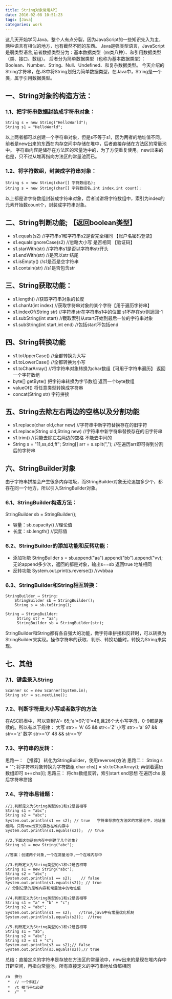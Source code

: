 ```yaml
---
title: String对象常用API
date: 2016-02-08 10:51:23
tags: [Java]
categories: work
---
```


这几天开始学习Java，整个人有点分裂，因为JavaScript的一些知识先入为主，两种语言有相似的地方，也有截然不同的东西。
Java是强类型语言，JavaScript是弱类型语言,前者数据类型分为：基本数据类型（四类八种）、和引用数据类型（类、接口、数组）。
后者分为简单数据类型（也称为基本数据类型）：Boolean、Number、String、Null、Undefined、和复杂数据类型。
今天介绍的String字符串，在JS中将String划归为简单数据类型，在Java中，String是一个类，属于引用数据类型。

<!-- more -->

## 一、String对象的构造方法：
### 1.1、把字符串数据封装成字符串对象：
```
String s = new String("HelloWorld");
String s1 = "HelloWorld";
```

以上两者都可以创建一个字符串对象，但是s不等于s1，因为两者的地址值不同。前者是new出来的东西在内存空间中存储在堆中，后者直接存储在方法区的常量池中。
字符串内容是储存在方法区的常量池中的，为了方便重复使用。new出来的也是，只不过从堆再指向方法区的常量池而已。

### 1.2、将字符数组，封装成字符串对象：
```
String s = new String(char[] 字符数组名);
String s = new String(char[] 字符数组名,int index,int count);
```

以上都是讲字符数组封装成字符串对象，后者试讲将字符数组中，索引为index的元素开始数count个，封装成字符串对象。 

## 二、String判断功能;  【返回boolean类型】
- s1.equals(s2)  	   //字符串s1和字符串s2是否完全相同  【账户名密码登录】
- s1.equalsIgnoreCase(s2)  //忽略大小写 是否相同         【验证码】
- s1.starWith(str)	   //字符串s1是否以字符串str开头       
- s1.endWith(str)	   //是否以str 结尾		
- s1.isEmpty()			//s1是否是空字符串
- s1.contain(str)		//s1是否包含str

## 三、String获取功能：
- s1.length()			//获取字符串对象的长度
- s1.charAt(int index)		//获取字符串对象的某个字符【用于遍历字符串】	
- s1.indexOf(String str)   	   //字符串str在字符串s1中的位置  s1不存在str则返回-1
- s1.subString(int start)		//截取索引从start开始到最后一位的字符串对象
- s1.subString(int start,int end)	//包括start不包括end

## 四、String转换功能
- s1.toUpperCase()	//全都转换为大写
- s1.toLowerCase()	//全都转换为小写
- s1.toCharArray()	//将字符串对象转换为char数组【可用于字符串遍历】  返回一个字符数组
- byte[] getByte()	把字符串转换为字节数组  返回一个byte数组
- valueOf()		将任意类型转换成字符串
- concat(String str)	字符拼接

## 五、String去除左右两边的空格以及分割功能
- s1.replace(char old,char new)		//字符串中新字符替换存在的旧字符
- s1.replace(String old,String new)		//字符串中新字符串替换存在的旧字符串
- s1.trim()  //只能去除左右两边的空格  不能去中间的
- String s = "11,ss,dd,ff";
  String[] arr = s.split(","); //在遍历arr即可得到分割后的字符串

## 六、StringBuilder对象
由于字符串拼接会产生很多内存垃圾，而StringBuilder对象无论追加多少个，都存在同一个地方，所以引入StringBuilder对象。
### 6.1、StringBuilder构造方法：
StringBuilder sb = StringBuilder();
- 容量：sb.capacity()	  //理论值
- 长度：sb.length()   //实际值

### 6.2、StringBuilder的添加功能和反转功能：
- 添加功能  StringBuilder s = sb.append("aa").append("bb").append("vv);
无论append多少次，返回的都是对象，输出s==sb  返回true  地址相同 
- 反转功能    System.out.print(s.reverse())   //vvbbaa
	
### 6.3、StringBuilder和String相互转换：
```
StringBuilder → String:
	StringBuilder sb = StringBuilder();
	String s = sb.toString();

String → StringBuilder:
	 String str = "aa";
	 StringBuilder sb = StringBuilder(str);
```

StringBuilder和String都有各自强大的功能，做字符串拼接和反转时，可以转换为StringBuilder来实现。操作字符串的获取、判断、转换功能时，转换为String来实现。

## 七、其他
### 7.1、键盘录入String
```
Scanner sc = new Scanner(System.in);
String str = sc.nextLine();
```

### 7.2、判断字符是大小写或者数字的方法
在ASC码表中，可以查到‘A’= 65;'a'=97;'0'=48,且26个大小写字母，0-9都是连续的。所以有以下规律：
大写   str>= 'A'  65    && str<='Z'
小写   str>='a'   97   &&  str<='z'
数字   str>='0'   48   && str<='9'
 
### 7.3、字符串的反转：
思路一： 【推荐】
    转化为StringBuilder，使用reverse()方法
思路二：
    String s = "";
    将字符串对象转换为字符数组
    char chs[] = str.toCharArray();
    再倒着遍历数组即可
s+=chs[i];
思路三：
  将chs数组反转，索引start end思想  在遍历chs  最后字符串拼接 


### 7.4、字符串易错题：
```
//1.判断定义为String类型的s1和s2是否相等
String s1 = "abc";
String s2 = "abc";
System.out.println(s1 == s2); // true   字符串存放在方法区的常量池中，地址值相同。只有new出来的存放在堆内存中
System.out.println(s1.equals(s2));  // true

//2.下面这句话在内存中创建了几个对象?
String s1 = new String("abc");

//答案：创建两个对象,一个在常量池中,一个在堆内存中

//3.判断定义为String类型的s1和s2是否相等
String s1 = new String("abc");
String s2 = "abc";
System.out.println(s1 == s2);	 // false
System.out.println(s1.equals(s2)); // true
// 分别记录的是堆内存和常量池中的地址值

//4.判断定义为String类型的s1和s2是否相等
String s1 = "a" + "b" + "c";
String s2 = "abc";
System.out.println(s1 == s2);	//true,java中有常量优化机制
System.out.println(s1.equals(s2));	//true

//5.判断定义为String类型的s1和s2是否相等
String s1 = "ab";
String s2 = "abc";
String s3 = s1 + "c";
System.out.println(s3 == s2);// false
System.out.println(s3.equals(s2));// true
```

总结：直接定义的字符串是存放在方法区的常量池中，new出来的是现在堆内存中开辟空间，再指向常量池。所有直接定义的字符串地址值都相同

	

	
	
	
	
	
	
	
	
	
	
	
	
	
	
	
	
	
	
	
	
	
	
	
	
	
	
	
	
	
	
	
	
	
	/n  换行   
	 *  // 一个斜杠/
	 *  /t 相当于tab键
	 *  /"  "
	
	
	
	
	
	
















